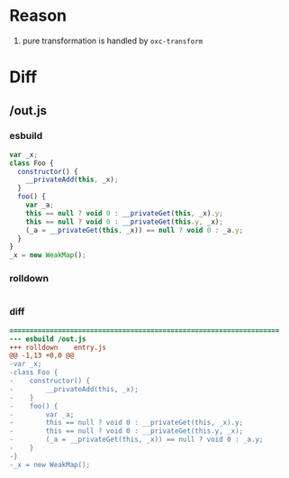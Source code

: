 # Reason
1. pure transformation is handled by `oxc-transform`
# Diff
## /out.js
### esbuild
```js
var _x;
class Foo {
  constructor() {
    __privateAdd(this, _x);
  }
  foo() {
    var _a;
    this == null ? void 0 : __privateGet(this, _x).y;
    this == null ? void 0 : __privateGet(this.y, _x);
    (_a = __privateGet(this, _x)) == null ? void 0 : _a.y;
  }
}
_x = new WeakMap();
```
### rolldown
```js

```
### diff
```diff
===================================================================
--- esbuild	/out.js
+++ rolldown	entry.js
@@ -1,13 +0,0 @@
-var _x;
-class Foo {
-    constructor() {
-        __privateAdd(this, _x);
-    }
-    foo() {
-        var _a;
-        this == null ? void 0 : __privateGet(this, _x).y;
-        this == null ? void 0 : __privateGet(this.y, _x);
-        (_a = __privateGet(this, _x)) == null ? void 0 : _a.y;
-    }
-}
-_x = new WeakMap();

```